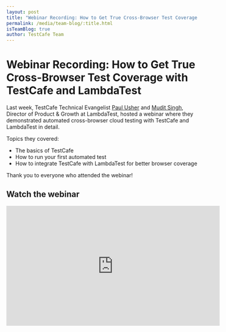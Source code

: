 ```yaml
---
layout: post
title: "Webinar Recording: How to Get True Cross-Browser Test Coverage with TestCafe and LambdaTest"
permalink: /media/team-blog/:title.html
isTeamBlog: true
author: TestCafe Team
---
```

# Webinar Recording: How to Get True Cross-Browser Test Coverage with TestCafe and LambdaTest

Last week, TestCafe Technical Evangelist [Paul Usher](https://twitter.com/paul__usher) and [Mudit Singh](https://twitter.com/muditsingh5000), Director of Product & Growth at LambdaTest, hosted a webinar where they demonstrated automated cross-browser cloud testing with TestCafe and LambdaTest in detail.

Topics they covered:

* The basics of TestCafe
* How to run your first automated test
* How to integrate TestCafe with LambdaTest for better browser coverage

Thank you to everyone who attended the webinar!  

## Watch the webinar

<!-- markdownlint-disable MD033 -->

<iframe width="560" height="315" src="https://www.youtube.com/embed/JH4WaoSORDI" frameborder="0" allow="accelerometer; autoplay; encrypted-media; gyroscope; picture-in-picture" allowfullscreen></iframe>

<!-- markdownlint-enable MD033 -->
